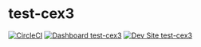# test-cex3

[![CircleCI](https://circleci.com/gh/greg-1-anderson/test-cex3.svg?style=shield)](https://circleci.com/gh/greg-1-anderson/test-cex3)
[![Dashboard test-cex3](https://img.shields.io/badge/dashboard-test_cex3-yellow.svg)](https://dashboard.pantheon.io/sites/c28237a3-a88e-45c7-9ca7-273605cd8e48#dev/code)
[![Dev Site test-cex3](https://img.shields.io/badge/site-test_cex3-blue.svg)](http://dev-test-cex3.pantheonsite.io/)